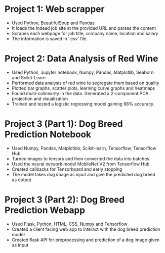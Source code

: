 # Project 1: Web scrapper
* Used Python, BeautifulSoup and Pandas
* It loads the Indeed job site at the provided URL and parses the content
* Scrapes each webpage for job title, company name, location and salary
* The information is saved in '.csv' file.

# Project 2: Data Analysis of Red Wine
* Used Python, Jupyter notebook, Numpy, Pandas, Matplotlib, Seaborn and Scikit-Learn
* Performed data analysis of red wine to segregate them based on quality
* Plotted bar graphs, scatter plots, learning curve graphs and heatmaps
* Found multi-colinearity in the data. Generated a 2-component PCA projection and visualization
* Trained and tested a logistic regressing model gaining 98% accuracy.

# Project 3 (Part 1): Dog Breed Prediction Notebook
* Used Numpy, Pandas, Matplotlob, Scikit-learn, Tensorflow, Tensorflow Hub
* Turned images to tensors and then converted the data into batches
* Used the neural network model MobileNet V2 from Tensorflow Hub
* Created callbacks for Tensorboard and early stopping
* The model takes dog image as input and give the predicted dog breed as output.

# Project 3 (Part 2): Dog Breed Prediction Webapp
* Used Flask, Python, HTML, CSS, Numpy and Tensorflow
* Created a client facing web app to interact with the dog breed prediction model
* Created flask API for preprocessing and prediction of a dog image given as input

